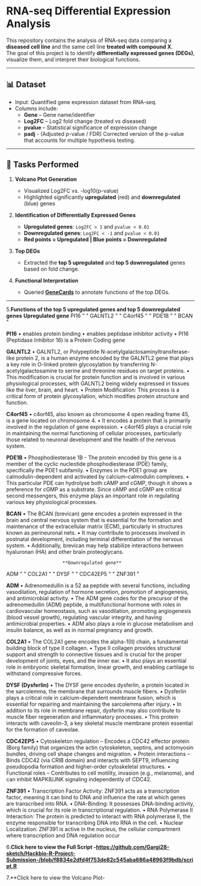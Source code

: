 # RNA-seq Differential Expression Analysis

This repository contains the analysis of RNA-seq data comparing a **diseased cell line** and the same cell line **treated with compound X**.  
The goal of this project is to identify **differentially expressed genes (DEGs)**, visualize them, and interpret their biological functions.

---

## 📊 Dataset
- Input: Quantified gene expression dataset from RNA-seq.
- Columns include:
  - **Gene** – Gene name/identifier  
  - **Log2FC** – Log2 fold change (treated vs diseased)  
  - **pvalue** – Statistical significance of expression change
  - **padj** - (Adjusted p-value / FDR) Corrected version of the p-value that accounts for multiple hypothesis testing.

---

## 🚀 Tasks Performed
1. **Volcano Plot Generation**
   - Visualized Log2FC vs. -log10(p-value)  
   - Highlighted significantly **upregulated** (red) and **downregulated** (blue) genes  

2. **Identification of Differentially Expressed Genes**
   - **Upregulated genes**: `Log2FC > 1` and `pvalue < 0.01`  
   - **Downregulated genes**: `Log2FC < -1` and `pvalue < 0.01`
   - **Red points = Upregulated | Blue points = Downregulated** 

3. **Top DEGs**
   - Extracted the **top 5 upregulated** and **top 5 downregulated** genes based on fold change.  

4. **Functional Interpretation**
   - Queried **[GeneCards](https://www.genecards.org/)** to annotate functions of the top DEGs.  

---
5.**Functions of the top 5 upregulated genes and top 5 downregulated genes**
                       **Upregulated gene** 
PI16 "    " GALNTL2 " " C4orf45 " " PDE1B "   " BCAN "   

**PI16**
•	enables protein binding
•	enables peptidase inhibitor activity
•	PI16 (Peptidase Inhibitor 16) is a Protein Coding gene

**GALNTL2**
•	GALNTL2, or Polypeptide N-acetylgalactosaminyltransferase-like protein 2, is a human enzyme encoded by the GALNTL2 gene that plays a key role in O-linked protein glycosylation by transferring N-acetylgalactosamine to serine and threonine residues on target proteins. 
•	This modification is crucial for protein function and is involved in various physiological processes, with GALNTL2 being widely expressed in tissues like the liver, brain, and heart. 
•	Protein Modification: This process is a critical form of protein glycosylation, which modifies protein structure and function. 

**C4orf45**
•	c4orf45, also known as chromosome 4 open reading frame 45, is a gene located on chromosome 4. 
•	It encodes a protein that is primarily involved in the regulation of gene expression. 
•	c4orf45 plays a crucial role in maintaining the normal functioning of cellular processes, particularly those related to neuronal development and the health of the nervous system.

**PDE1B**
•	Phosphodiesterase 1B - The protein encoded by this gene is a member of the cyclic nucleotide phosphodiesterase (PDE) family, specifically the PDE1 subfamily. 
•	Enzymes in the PDE1 group are calmodulin-dependent and activated by calcium–calmodulin complexes. 
•	This particular PDE can hydrolyse both cAMP and cGMP, though it shows a preference for cGMP as a substrate. Since cAMP and cGMP are critical second messengers, this enzyme plays an important role in regulating various key physiological processes.

**BCAN**
•	The BCAN (brevican) gene encodes a protein expressed in the brain and central nervous system that is essential for the formation and maintenance of the extracellular matrix (ECM), particularly in structures known as perineuronal nets. 
•	It may contribute to processes involved in postnatal development, including terminal differentiation of the nervous system. 
•	Additionally, brevican may help stabilize interactions between hyaluronan (HA) and other brain proteoglycans.

                         **Downregulated gene** 
ADM "      " COL2A1 "   " DYSF "     " CDC42EP5 " " ZNF391 "  

**ADM**
•	Adrenomedullin is a 52 aa peptide with several functions, including vasodilation, regulation of hormone secretion, promotion of angiogenesis, and antimicrobial activity.
•	The ADM gene codes for the precursor of the adrenomedullin (ADM) peptide, a multifunctional hormone with roles in cardiovascular homeostasis, such as vasodilation, promoting angiogenesis (blood vessel growth), regulating vascular integrity, and having antimicrobial properties. 
•	ADM also plays a role in glucose metabolism and insulin balance, as well as in normal pregnancy and growth.

**COL2A1**
•	The COL2A1 gene encodes the alpha-1(II) chain, a fundamental building block of type II collagen. 
•	Type II collagen provides structural support and strength to connective tissues and is crucial for the proper development of joints, eyes, and the inner ear. 
•	It also plays an essential role in embryonic skeletal formation, linear growth, and enabling cartilage to withstand compressive forces.

**DYSF (Dysferlin)**
•	The DYSF gene encodes dysferlin, a protein located in the sarcolemma, the membrane that surrounds muscle fibers. 
•	Dysferlin plays a critical role in calcium-dependent membrane fusion, which is essential for repairing and maintaining the sarcolemma after injury. 
•	In addition to its role in membrane repair, dysferlin may also contribute to muscle fiber regeneration and inflammatory processes. 
•	This protein interacts with caveolin-3, a key skeletal muscle membrane protein essential for the formation of caveolae.

**CDC42EP5**
•	Cytoskeleton regulation – Encodes a CDC42 effector protein (Borg family) that organizes the actin cytoskeleton, septins, and actomyosin bundles, driving cell shape changes and migration.
•	Protein interactions – Binds CDC42 (via CRIB domain) and interacts with SEPT9, influencing pseudopodia formation and higher-order cytoskeletal structures.
•	 Functional roles – Contributes to cell motility, invasion (e.g., melanoma), and can inhibit MAPK8/JNK signaling independently of CDC42.

**ZNF391**
•	Transcription Factor Activity:
ZNF391 acts as a transcription factor, meaning it can bind to DNA and influence the rate at which genes are transcribed into RNA.
•	DNA-Binding:
It possesses DNA-binding activity, which is crucial for its role in transcriptional regulation.
•	RNA Polymerase II Interaction:
The protein is predicted to interact with RNA polymerase II, the enzyme responsible for transcribing DNA into RNA in the cell.
•	Nuclear Localization:
ZNF391 is active in the nucleus, the cellular compartment where transcription and DNA regulation occur

6.**Click here to view the Full Script -https://github.com/Gargi28-sketch/Hackbio-R-Project-Submission-/blob/f8834e2dfd4f753de82c545aba686a48963f9bdb/script.R**

7.**Click here to view the Volcano Plot- 
